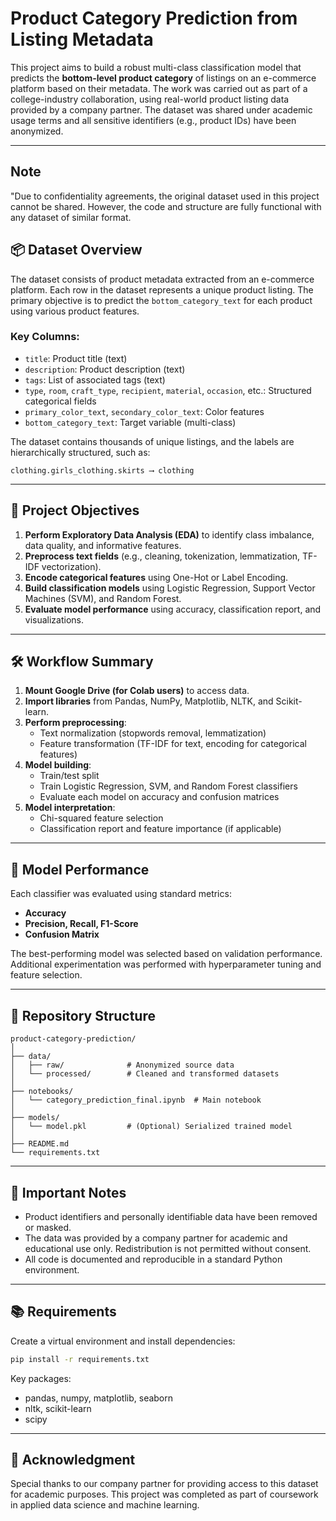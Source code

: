 # Product Category Prediction from Listing Metadata

This project aims to build a robust multi-class classification model that predicts the **bottom-level product category** of listings on an e-commerce platform based on their metadata. The work was carried out as part of a college-industry collaboration, using real-world product listing data provided by a company partner. The dataset was shared under academic usage terms and all sensitive identifiers (e.g., product IDs) have been anonymized.

---

## Note

"Due to confidentiality agreements, the original dataset used in this project cannot be shared. However, the code and structure are fully functional with any dataset of similar format.

## 📦 Dataset Overview

The dataset consists of product metadata extracted from an e-commerce platform. Each row in the dataset represents a unique product listing. The primary objective is to predict the `bottom_category_text` for each product using various product features.

### Key Columns:
- `title`: Product title (text)
- `description`: Product description (text)
- `tags`: List of associated tags (text)
- `type`, `room`, `craft_type`, `recipient`, `material`, `occasion`, etc.: Structured categorical fields
- `primary_color_text`, `secondary_color_text`: Color features
- `bottom_category_text`: Target variable (multi-class)

The dataset contains thousands of unique listings, and the labels are hierarchically structured, such as:
```
clothing.girls_clothing.skirts ⟶ clothing
```

---

## 🧠 Project Objectives

1. **Perform Exploratory Data Analysis (EDA)** to identify class imbalance, data quality, and informative features.
2. **Preprocess text fields** (e.g., cleaning, tokenization, lemmatization, TF-IDF vectorization).
3. **Encode categorical features** using One-Hot or Label Encoding.
4. **Build classification models** using Logistic Regression, Support Vector Machines (SVM), and Random Forest.
5. **Evaluate model performance** using accuracy, classification report, and visualizations.

---

## 🛠️ Workflow Summary

1. **Mount Google Drive (for Colab users)** to access data.
2. **Import libraries** from Pandas, NumPy, Matplotlib, NLTK, and Scikit-learn.
3. **Perform preprocessing**:
   - Text normalization (stopwords removal, lemmatization)
   - Feature transformation (TF-IDF for text, encoding for categorical features)
4. **Model building**:
   - Train/test split
   - Train Logistic Regression, SVM, and Random Forest classifiers
   - Evaluate each model on accuracy and confusion matrices
5. **Model interpretation**:
   - Chi-squared feature selection
   - Classification report and feature importance (if applicable)

---

## 🧪 Model Performance

Each classifier was evaluated using standard metrics:

- **Accuracy**
- **Precision, Recall, F1-Score**
- **Confusion Matrix**

The best-performing model was selected based on validation performance. Additional experimentation was performed with hyperparameter tuning and feature selection.

---

## 📁 Repository Structure

```
product-category-prediction/
│
├── data/
│   ├── raw/              # Anonymized source data
│   └── processed/        # Cleaned and transformed datasets
│
├── notebooks/
│   └── category_prediction_final.ipynb  # Main notebook
│
├── models/
│   └── model.pkl         # (Optional) Serialized trained model
│
├── README.md
└── requirements.txt
```

---

## 📌 Important Notes

- Product identifiers and personally identifiable data have been removed or masked.
- The data was provided by a company partner for academic and educational use only. Redistribution is not permitted without consent.
- All code is documented and reproducible in a standard Python environment.

---

## 📚 Requirements

Create a virtual environment and install dependencies:

```bash
pip install -r requirements.txt
```

Key packages:
- pandas, numpy, matplotlib, seaborn
- nltk, scikit-learn
- scipy

---

## 🤝 Acknowledgment

Special thanks to our company partner for providing access to this dataset for academic purposes. This project was completed as part of coursework in applied data science and machine learning.
